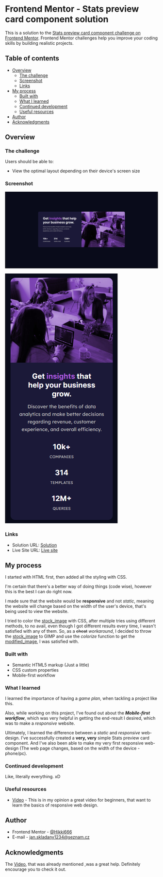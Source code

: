 # Frontend Mentor - Stats preview card component solution

This is a solution to the [Stats preview card component challenge on Frontend Mentor](https://www.frontendmentor.io/challenges/stats-preview-card-component-8JqbgoU62). Frontend Mentor challenges help you improve your coding skills by building realistic projects. 

## Table of contents

- [Overview](#overview)
  - [The challenge](#the-challenge)
  - [Screenshot](#screenshot)
  - [Links](#links)
- [My process](#my-process)
  - [Built with](#built-with)
  - [What I learned](#what-i-learned)
  - [Continued development](#continued-development)
  - [Useful resources](#useful-resources)
- [Author](#author)
- [Acknowledgments](#acknowledgments)

## Overview

### The challenge

Users should be able to:

- View the optimal layout depending on their device's screen size

### Screenshot

![](./screenshots/screenshot-desktop.png)

![](./screenshots/screenshot-mobile.png)

### Links

- Solution URL: [Solution](https://www.frontendmentor.io/solutions/tools-used-none-just-html-and-css-eGu3PHM1Y)
- Live Site URL: [Live site](https://sklady.netlify.app/challengesfrontedmentor/stats-preview-card-component/index.html)

## My process

I started with HTML first, then added all the styling with CSS.

I'm certain that there's a better way of doing things (code wise), however this is the best I can do right now.

I made sure that the website would be **responsive** and not *static*, meaning the website will change based on the width of the user's device, that's being used to view the website.

I tried to color the [stock_image](./images/image-header-desktop.jpg) with CSS, after multiple tries using different methods, to no avail, even though I got different results every time, I wasn't satisfied with any of them. So, as a ~~cheat~~ *workaround*, I decided to throw the [stock_image](./images/image-header-desktop.jpg) to GIMP and use the *colorize* function to get the [modified_image](./images/image-header-desktop_GIMP.jpg), I was satisfied with.

### Built with

- Semantic HTML5 markup (Just a little)
- CSS custom properties
- Mobile-first workflow

### What I learned

I learned the importance of having a *game plan*, when tackling a project like this.

Also, while working on this project, I've found out about the ***Mobile-first workflow***, which was very helpful in getting the end-result I desired, which was to make a *responsive* website.

Ultimately, I learned the difference between a *static* and *responsive* web-design. I've successfully created a **very, very** simple Stats preview card component. And I've also been able to make my very first responsive web-design (The web page changes, based on the width of the device - phone/pc).

### Continued development

Like, literally everything. xD

### Useful resources

- [Video](https://www.youtube.com/watch?v=ZYV6dYtz4HA&list=WL&index=1&t=0s) - This is in my opinion a great video for beginners, that want to learn the basics of responsive web design.

## Author

- Frontend Mentor - [@Hikki666](https://www.frontendmentor.io/profile/Hikki666)
- E-mail - jan.skladany1234@seznam.cz

## Acknowledgments

The [Video](https://www.youtube.com/watch?v=ZYV6dYtz4HA&list=WL&index=1&t=0s), that was already mentioned ,was a great help. Definitely encourage you to check it out.
